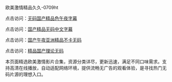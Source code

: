 欧美激情精品久久-0709ht

点击访问：<a href="https://heiliaoga6s9v.pages.dev">无码国产精品色午夜字幕</a>

点击访问：<a href="https://heiliaoow5kzm.pages.dev">国产精品无码中文字幕</a>

点击访问：<a href="https://heiliao2dmwwy.pages.dev">国产午夜亚洲精品不卡无码</a>

点击访问：<a href="https://heiliaoll4qsx.pages.dev">精品国产理论无码</a>

本页面精选欧美激情影片合集，资源分类详尽，更新迅速，满足不同口味需求。支持高清在线播放，自动适配网络环境，提供流畅无广告的观看体验，是寻找热门无码片源的理想入口。

<span style="display:none;">[Canonical link](）</span>
